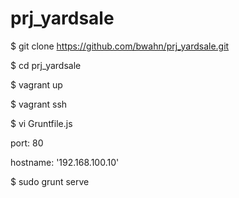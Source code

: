 prj_yardsale
============

$ git clone https://github.com/bwahn/prj_yardsale.git

$ cd prj_yardsale

$ vagrant up

$ vagrant ssh

$ vi Gruntfile.js

port: 80

hostname: '192.168.100.10'

$ sudo grunt serve
